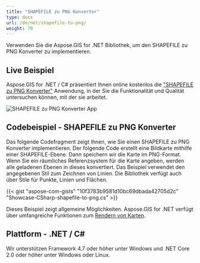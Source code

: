```yaml
---
title: "SHAPEFILE zu PNG Konverter"
type: docs
url: /de/net/shapefile-to-png/
weight: 70
---
```


Verwenden Sie die Aspose.GIS for .NET Bibliothek, um den SHAPEFILE zu PNG Konverter zu implementieren.

## **Live Beispiel**

Aspose.GIS for .NET / C# präsentiert Ihnen online kostenlos die ["SHAPEFILE zu PNG Konverter"](https://products.aspose.app/gis/viewer/shapefile-to-png) Anwendung, in der Sie die Funktionalität und Qualität untersuchen können, mit der sie arbeitet.

![SHAPEFILE zu PNG Konverter App](viewer.png)

## **Codebeispiel - SHAPEFILE zu PNG Konverter**

Das folgende Codefragment zeigt Ihnen, wie Sie einen SHAPEFILE zu PNG Konverter implementieren. Der folgende Code erstellt eine Bildkarte mithilfe einer SHAPEFILE-Ebene. Dann speichern wir die Karte im PNG-Format. Wenn Sie ein räumliches Referenzsystem für die Karte angeben, werden alle geladenen Ebenen in dieses konvertiert.
Das Beispiel verwendet den angegebenen Stil zum Zeichnen von Linien. Die Bibliothek verfügt auch über Stile für Punkte, Linien und Flächen.

{{< gist "aspose-com-gists" "10f3783b9581d10bc69dbada42705d2c" "Showcase-CSharp-shapefile-to-png.cs" >}}

Dieses Beispiel zeigt allgemeine Möglichkeiten. Aspose.GIS for .NET verfügt über umfangreiche Funktionen zum [Rendern von Karten](https://docs.aspose.com/gis/net/map-rendering/).

## **Plattform - .NET / C#**

Wir unterstützen Framework 4.7 oder höher unter Windows und .NET Core 2.0 oder höher unter Windows oder Linux.

